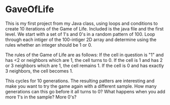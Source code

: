 # GaveOfLife

This is my first project from my Java class, using loops and conditions to create 10 iterations of the Game of Life. 
Included is the java file and the first level. 
We start with a set of 1's and 0's in a random pattern of 100. 
Loop through each intiger of the 100-intiger 2D array and determine using the rules whether an integer should be 1 or 0. 

The rules of the Game of Life are as follows:
If the cell in question is "1" and has <2 or neighbors which are 1, the cell turns to 0. 
If the cell is 1 and has 2 or 3 neighbors which are 1, the cell remains 1.
If the cell is 0 and has exactly 3 neighbors, the cell becomes 1. 

This cycles for 10 generations. The resulting patters are interesting and make you want to try the game again with a different sample. How many generations can this go before it all turns to 0? What happens when you add more 1's in the sample? More 0's?

